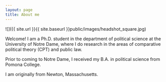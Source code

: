 ```yaml
---
layout: page
title: About me
---
```


![]({{ site.url }}{{ site.baseurl }}public/images/headshot_square.jpg)

Welcome! I am a Ph.D. student in the department of political science at the University of Notre Dame, where I do research in the areas of comparative political theory (CPT) and public law.

Prior to coming to Notre Dame, I received my B.A. in political science from Pomona College.

I am originally from Newton, Massachusetts.
